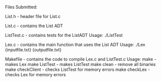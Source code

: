 Files Submitted:

List.h - header file for List.c

List.c - contains the List ADT

ListTest.c - contains tests for the ListADT
Usage: ./ListTest

Lex.c - contains the main function that uses the List ADT
Usage: ./Lex {inputfile.txt} {outputfile.txt}

Makefile - contains the code to compile Lex.c and ListTest.c
Usage:
make - makes Lex
make ListTest - makes ListTest
make clean - remove all binaries
make checkClient - checks ListTest for memory errors
make checkLex - checks Lex for memory errors
